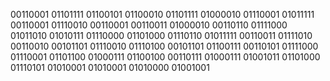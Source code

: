 00110001 01101111 01100101 01100010 01101111 01000010 01110001 01011111 00110001 01110010 00110001 00110011 01000010 00110110 01111000 01011010 01010111 01110000 01101000 01110110 01011111 00110011 01111010 00110010 00101101 01110010 01110100 00101101 01100111 00110101 01111000 01110001 01101100 01000111 01100100 00110111 01000111 01001011 01101000 01110101 01010001 01010001 01010000 01001001
